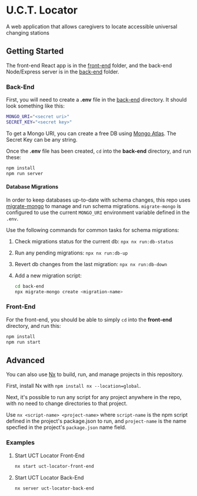 # U.C.T. Locator

A web application that allows caregivers to locate accessible universal changing stations

## Getting Started

The front-end React app is in the [front-end](front-end/) folder, and the back-end Node/Express server is in the [back-end](back-end/) folder.

### Back-End

First, you will need to create a **.env** file in the [back-end](back-end/) directory. It should look something like this:

```sh
MONGO_URI="<secret uri>"
SECRET_KEY="<secret key>"
```

To get a Mongo URI, you can create a free DB using [Mongo Atlas](https://www.mongodb.com/docs/atlas/getting-started/). The Secret Key can be any string.

Once the **.env** file has been created, `cd` into the **back-end** directory, and run these:

```sh
npm install
npm run server
```

#### Database Migrations

In order to keep databases up-to-date with schema changes, this repo uses [migrate-mongo](https://github.com/seppevs/migrate-mongo) to manage and run schema migrations. `migrate-mongo` is configured to use the current `MONGO_URI` environment variable defined in the `.env`.

Use the following commands for common tasks for schema migrations:

1. Check migrations status for the current db: `npx nx run:db-status`
2. Run any pending migrations: `npx nx run:db-up`
3. Revert db changes from the last migration: `npx nx run:db-down`
4. Add a new migration script:

    ```sh
    cd back-end
    npx migrate-mongo create <migration-name>
    ```

### Front-End

For the front-end, you should be able to simply `cd` into the **front-end** directory, and run this:

```sh
npm install
npm run start
```

## Advanced

You can also use [Nx](https://nx.dev/) to build, run, and manage projects in this repository.

First, install Nx with `npm install nx --location=global`.

Next, it's possible to run any script for any project anywhere in the repo, with no need to change directories to that project.

Use `nx <script-name> <project-name>` where `script-name` is the npm script defined in the project's package.json to run, and `project-name` is the name specfied in the project's `package.json` name field.

### Examples

1. Start UCT Locator Front-End

    ```sh
    nx start uct-locator-front-end
    ```

2. Start UCT Locator Back-End

    ```sh
    nx server uct-locator-back-end
    ```
